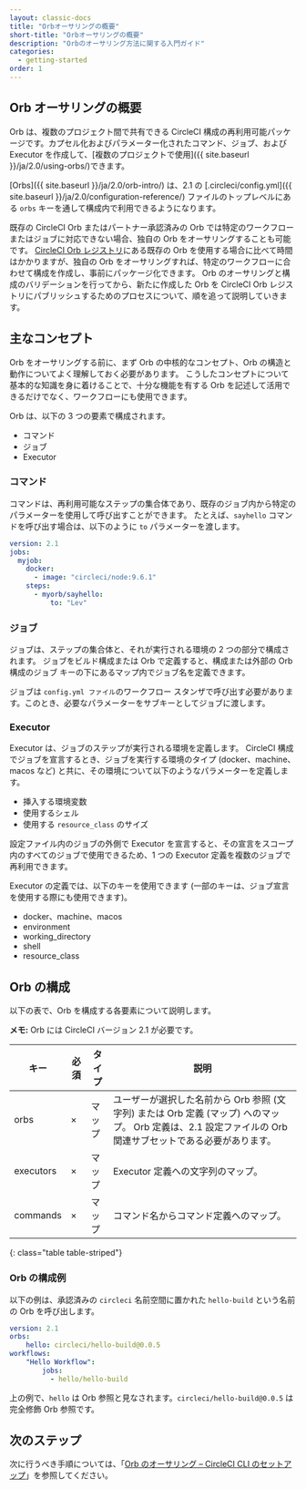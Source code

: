```yaml
---
layout: classic-docs
title: "Orbオーサリングの概要"
short-title: "Orbオーサリングの概要"
description: "Orbのオーサリング方法に関する入門ガイド"
categories:
  - getting-started
order: 1
---
```


## Orb オーサリングの概要

Orb は、複数のプロジェクト間で共有できる CircleCI 構成の再利用可能パッケージです。カプセル化およびパラメーター化されたコマンド、ジョブ、および Executor を作成して、[複数のプロジェクトで使用]({{ site.baseurl }}/ja/2.0/using-orbs/)できます。

[Orbs]({{ site.baseurl }}/ja/2.0/orb-intro/) は、2.1 の [.circleci/config.yml]({{ site.baseurl }}/ja/2.0/configuration-reference/) ファイルのトップレベルにある `orbs` キーを通して構成内で利用できるようになります。

既存の CircleCI Orb またはパートナー承認済みの Orb では特定のワークフローまたはジョブに対応できない場合、独自の Orb をオーサリングすることも可能です。 [CircleCI Orb レジストリ](https://circleci.com/orbs/registry/)にある既存の Orb を使用する場合に比べて時間はかかりますが、独自の Orb をオーサリングすれば、特定のワークフローに合わせて構成を作成し、事前にパッケージ化できます。 Orb のオーサリングと構成のバリデーションを行ってから、新たに作成した Orb を CircleCI Orb レジストリにパブリッシュするためのプロセスについて、順を追って説明していきます。

## 主なコンセプト

Orb をオーサリングする前に、まず Orb の中核的なコンセプト、Orb の構造と動作についてよく理解しておく必要があります。 こうしたコンセプトについて基本的な知識を身に着けることで、十分な機能を有する Orb を記述して活用できるだけでなく、ワークフローにも使用できます。

Orb は、以下の 3 つの要素で構成されます。

- コマンド
- ジョブ
- Executor

### コマンド

コマンドは、再利用可能なステップの集合体であり、既存のジョブ内から特定のパラメーターを使用して呼び出すことができます。 たとえば、`sayhello` コマンドを呼び出す場合は、以下のように `to` パラメーターを渡します。

```yaml
version: 2.1
jobs:
  myjob:
    docker:
      - image: "circleci/node:9.6.1"
    steps:
      - myorb/sayhello:
          to: "Lev"
```
### ジョブ

ジョブは、ステップの集合体と、それが実行される環境の 2 つの部分で構成されます。 ジョブをビルド構成または Orb で定義すると、構成または外部の Orb 構成のジョブ キーの下にあるマップ内でジョブ名を定義できます。

ジョブは `config.yml ファイル`のワークフロー スタンザで呼び出す必要があります。このとき、必要なパラメーターをサブキーとしてジョブに渡します。

### Executor

Executor は、ジョブのステップが実行される環境を定義します。 CircleCI 構成でジョブを宣言するとき、ジョブを実行する環境のタイプ (docker、machine、macos など) と共に、その環境について以下のようなパラメーターを定義します。

- 挿入する環境変数
- 使用するシェル
- 使用する `resource_class` のサイズ

設定ファイル内のジョブの外側で Executor を宣言すると、その宣言をスコープ内のすべてのジョブで使用できるため、1 つの Executor 定義を複数のジョブで再利用できます。

Executor の定義では、以下のキーを使用できます (一部のキーは、ジョブ宣言を使用する際にも使用できます)。

- docker、machine、macos
- environment
- working_directory
- shell
- resource_class

## Orb の構成

以下の表で、Orb を構成する各要素について説明します。

**メモ:** Orb には CircleCI バージョン 2.1 が必要です。

| キー        | 必須 | タイプ | 説明                                                                                            |
| --------- | -- | --- | --------------------------------------------------------------------------------------------- |
| orbs      | ×  | マップ | ユーザーが選択した名前から Orb 参照 (文字列) または Orb 定義 (マップ) へのマップ。 Orb 定義は、2.1 設定ファイルの Orb 関連サブセットである必要があります。 |
| executors | ×  | マップ | Executor 定義への文字列のマップ。                                                                         |
| commands  | ×  | マップ | コマンド名からコマンド定義へのマップ。                                                                           |
{: class="table table-striped"}

### Orb の構成例

以下の例は、承認済みの `circleci` 名前空間に置かれた `hello-build` という名前の Orb を呼び出します。

```yaml
version: 2.1
orbs:
    hello: circleci/hello-build@0.0.5
workflows:
    "Hello Workflow":
        jobs:
          - hello/hello-build
```
上の例で、`hello` は Orb 参照と見なされます。`circleci/hello-build@0.0.5` は完全修飾 Orb 参照です。

## 次のステップ

次に行うべき手順については、「[Orb のオーサリング – CircleCI CLI のセットアップ]({{site.baseurl}}/ja/2.0/orb-author-cli/)」を参照してください。
